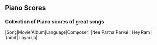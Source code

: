 ## Piano Scores

### Collection of Piano scores of great songs
|Song|Movie/Album|Language|Composer|
|Nee Partha Parvai | Hey Ram | Tamil | Ilayaraja|



